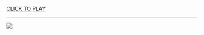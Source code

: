 
<a href="https://premium76.site?title=unblocked_dino_game&ref=13M">CLICK TO PLAY</a></h3>
<hr>

<a href="https://premium76.site?title=unblocked_dino_game&ref=13M"><img src="https://clearcache.store/games.png"></a>


